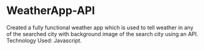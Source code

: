 # WeatherApp-API
Created a fully functional weather app which is used to tell weather in any of the searched city with background image of the search city using an API.
Technology Used: Javascript.

